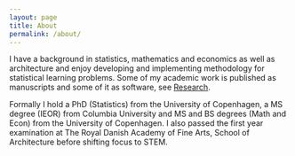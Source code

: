 ```yaml
---
layout: page
title: About
permalink: /about/
---
```



I have a background in statistics, mathematics and economics as well as architecture and enjoy developing and implementing methodology for statistical learning problems. Some of my academic work is published as manuscripts and some of it as software, see [Research](/tvw146.github.io/research/).

Formally I hold a PhD (Statistics) from the University of Copenhagen, a MS degree (IEOR) from Columbia University and MS and BS degrees (Math and Econ) from the University of Copenhagen. I also passed the first year examination at The Royal Danish Academy of Fine Arts, School of Architecture before shifting focus to STEM.
